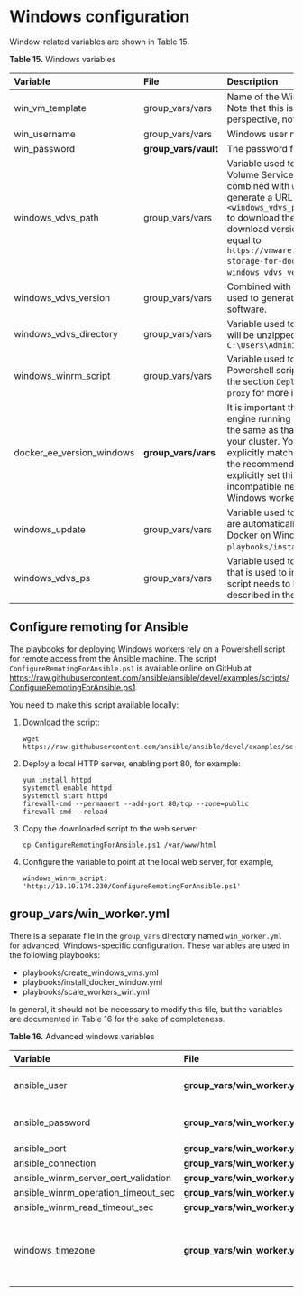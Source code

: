 # Windows configuration

Window-related variables are shown in Table 15.


**Table 15.** Windows variables

|Variable|File|Description|
|:-------|:---|:----------|
|win_vm_template|group_vars/vars|Name of the Windows 2016 VM Template to use. Note that this is the name from a vCenter perspective, not the hostname.|
|win_username|group_vars/vars|Windows user name. The default is `Administrator` |
|win_password|**group_vars/vault**|The password for the Windows account.|
|windows_vdvs_path|group_vars/vars|Variable used to download vSphere Docker Volume Service software. This variable is combined with `windows_vdvs_version` (below) to generate a URL of the form `<windows_vdvs_path>_<windows_vdvs_version>.zip` to download the software. For example, to download version 0.21, set `windows_vdvs_path` equal to `https://vmware.bintray.com/vDVS/vsphere-storage-for-docker_windows` and `windows_vdvs_version` equal to `0.21` |
|windows_vdvs_version|group_vars/vars|Combined with `windows_vdvs_path`, this variable is used to generate the URL for downloading the software.|
|windows_vdvs_directory|group_vars/vars|Variable used to determine where vDVS software will be unzipped and installed from. The default is `C:\Users\Administrator\Downloads`|
|windows_winrm_script|group_vars/vars|Variable used to determine where the `winrm` Powershell script will be downloaded from. See the section `Deploying Windows workers behind a proxy` for more information.|
|docker_ee_version_windows|**group_vars/vars**|It is important that the version of the Docker engine running on your Windows worker nodes is the same as that running on RHEL in the rest of your cluster. You should use this variable to explicitly match up the versions. For Docker 2.1, the recommended value is `'18.09'`. If you do not explicitly set this value, you may end up with an incompatible newer version running on your Windows workers.|
|windows_update|group_vars/vars|Variable used to determine if Windows updates are automatically downloaded when installing Docker on Windows worker nodes (in the `playbooks/install_docker.yml`). Defaults to `true`.|
|windows_vdvs_ps|group_vars/vars|Variable used to download the PowerShell script that is used to install vDVS for Windows. This script needs to be made available locally as described in the following section. |

## Configure remoting for Ansible

The playbooks for deploying Windows workers rely on a Powershell script for remote access from the Ansible machine. The script `ConfigureRemotingForAnsible.ps1` is available online on GitHub
at https://raw.githubusercontent.com/ansible/ansible/devel/examples/scripts/ConfigureRemotingForAnsible.ps1. 

You need to make this script available locally:

1.  Download the script:

    ```
    wget https://raw.githubusercontent.com/ansible/ansible/devel/examples/scripts/ConfigureRemotingForAnsible.ps1
    ```

2.  Deploy a local HTTP server, enabling port 80, for example:

    ```
    yum install httpd
    systemctl enable httpd
    systemctl start httpd
    firewall-cmd --permanent --add-port 80/tcp --zone=public
    firewall-cmd --reload
    ```

3.  Copy the downloaded script to the web server:

    ```
    cp ConfigureRemotingForAnsible.ps1 /var/www/html
    ```

4.  Configure the variable to point at the local web server, for example,

    ```
    windows_winrm_script: 'http://10.10.174.230/ConfigureRemotingForAnsible.ps1'
    ```



## group_vars/win_worker.yml

There is a separate file in the `group_vars` directory named `win_worker.yml` for advanced, Windows-specific configuration. These variables are used in the following playbooks:

-   playbooks/create_windows_vms.yml
-   playbooks/install_docker_window.yml
-   playbooks/scale_workers_win.yml

In general, it should not be necessary to modify this file, but the variables are documented in Table 16 for the sake of completeness.


**Table 16.** Advanced windows variables

|Variable|File|Description|
|:-------|:---|:----------|
|ansible_user|**group_vars/win_worker.yml**|Defaults to the Windows user account `win_username` as specified in `group_vars/vars` |
|ansible_password|**group_vars/win_worker.yml**|Defaults to the Windows user password `win_password` as specified in `group_vars/vault`|
|ansible_port|**group_vars/win_worker.yml**|5986|
|ansible_connection|**group_vars/win_worker.yml**|winrm|
|ansible_winrm_server_cert_validation|**group_vars/win_worker.yml**|Defaults to `ignore`|
|ansible_winrm_operation_timeout_sec|**group_vars/win_worker.yml**|Defaults to `250`|
|ansible_winrm_read_timeout_sec|**group_vars/win_worker.yml**|Defaults to `300`|
|windows_timezone|**group_vars/win_worker.yml**|Defaults to `15`. Valid values are available at [https://msdn.microsoft.com/en-us/library/ms912391.aspx](https://msdn.microsoft.com/en-us/library/ms912391.aspx)|

